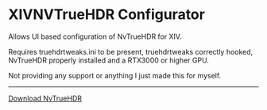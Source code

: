 # XIVNVTrueHDR Configurator

Allows UI based configuration of NvTrueHDR for XIV.

Requires truehdrtweaks.ini to be present, truehdrtweaks correctly hooked, NvTrueHDR properly installed and a RTX3000 or higher GPU.

Not providing any support or anything I just made this for myself.

---

[Download NvTrueHDR](https://www.nexusmods.com/site/mods/781?tab=description)